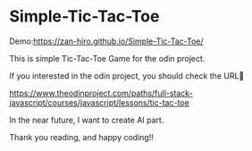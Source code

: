 # Simple-Tic-Tac-Toe

Demo:https://zan-hiro.github.io/Simple-Tic-Tac-Toe/

This is simple Tic-Tac-Toe Game for the odin project.

If you interested in the odin project, you should check the URL🔽

https://www.theodinproject.com/paths/full-stack-javascript/courses/javascript/lessons/tic-tac-toe

In the near future, I want to create AI part.

Thank you reading, and happy coding!!
